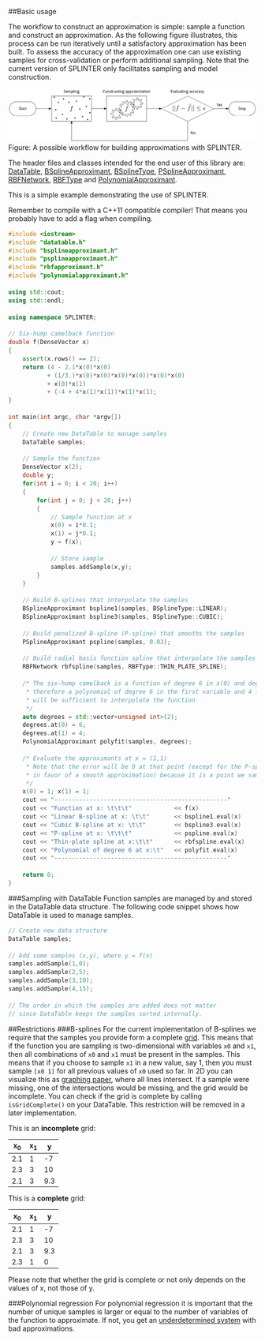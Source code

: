 
##Basic usage

The workflow to construct an approximation is simple: sample a function and construct an approximation. As the following figure illustrates, this process can be run iteratively until a satisfactory approximation has been built. To assess the accuracy of the approximation one can use existing samples for cross-validation or perform additional sampling. Note that the current version of SPLINTER only facilitates sampling and model construction. 

![Possible workflow with SPLINTER.](../assets/workflow.png)
Figure: A possible workflow for building approximations with SPLINTER.

The header files and classes intended for the end user of this library are:
[DataTable](../include/datatable.h), [BSplineApproximant](../include/bsplineapproximant.h), [BSplineType](../include/bsplineapproximant.h), [PSplineApproximant](../include/psplineapproximant.h), [RBFNetwork](../include/rbfapproximant.h), [RBFType](../include/rbfterm.h) and [PolynomialApproximant](../include/polynomialapproximant.h).

This is a simple example demonstrating the use of SPLINTER.

Remember to compile with a C++11 compatible compiler! That means you probably have to add a flag when compiling.

```c++
#include <iostream>
#include "datatable.h"
#include "bsplineapproximant.h"
#include "psplineapproximant.h"
#include "rbfapproximant.h"
#include "polynomialapproximant.h"

using std::cout;
using std::endl;

using namespace SPLINTER;

// Six-hump camelback function
double f(DenseVector x)
{
    assert(x.rows() == 2);
    return (4 - 2.1*x(0)*x(0)
           + (1/3.)*x(0)*x(0)*x(0)*x(0))*x(0)*x(0)
           + x(0)*x(1)
           + (-4 + 4*x(1)*x(1))*x(1)*x(1);
}

int main(int argc, char *argv[])
{
    // Create new DataTable to manage samples
    DataTable samples;

    // Sample the function
    DenseVector x(2);
    double y;
    for(int i = 0; i < 20; i++)
    {
        for(int j = 0; j < 20; j++)
        {
            // Sample function at x
            x(0) = i*0.1;
            x(1) = j*0.1;
            y = f(x);

            // Store sample
            samples.addSample(x,y);
        }
    }

    // Build B-splines that interpolate the samples
    BSplineApproximant bspline1(samples, BSplineType::LINEAR);
    BSplineApproximant bspline3(samples, BSplineType::CUBIC);

    // Build penalized B-spline (P-spline) that smooths the samples
    PSplineApproximant pspline(samples, 0.03);

    // Build radial basis function spline that interpolate the samples
    RBFNetwork rbfspline(samples, RBFType::THIN_PLATE_SPLINE);

    /* The six-hump camelback is a function of degree 6 in x(0) and degree 4 in x(1),
     * therefore a polynomial of degree 6 in the first variable and 4 in the second
     * will be sufficient to interpolate the function
     */
    auto degrees = std::vector<unsigned int>(2);
    degrees.at(0) = 6;
    degrees.at(1) = 4;
    PolynomialApproximant polyfit(samples, degrees);

    /* Evaluate the approximants at x = (1,1)
     * Note that the error will be 0 at that point (except for the P-spline, which may introduce an error
     * in favor of a smooth approximation) because it is a point we sampled at.
     */
    x(0) = 1; x(1) = 1;
    cout << "-------------------------------------------------"        << endl;
    cout << "Function at x: \t\t\t"            << f(x)                 << endl;
    cout << "Linear B-spline at x: \t\t"       << bspline1.eval(x)     << endl;
    cout << "Cubic B-spline at x: \t\t"        << bspline3.eval(x)     << endl;
    cout << "P-spline at x: \t\t\t"            << pspline.eval(x)      << endl;
    cout << "Thin-plate spline at x:\t\t"      << rbfspline.eval(x)    << endl;
    cout << "Polynomial of degree 6 at x:\t"   << polyfit.eval(x)      << endl;
    cout << "-------------------------------------------------"        << endl;

    return 0;
}
```

###Sampling with DataTable
Function samples are managed by and stored in the DataTable data structure. The following code snippet shows how DataTable is used to manage samples. 
```c++
// Create new data structure
DataTable samples; 

// Add some samples (x,y), where y = f(x)
samples.addSample(1,0);
samples.addSample(2,5);
samples.addSample(3,10);
samples.addSample(4,15);

// The order in which the samples are added does not matter
// since DataTable keeps the samples sorted internally.
```

##Restrictions
###B-splines
For the current implementation of B-splines we require that the samples you provide form a complete [grid](https://en.wikipedia.org/wiki/Regular_grid). This means that if the function you are sampling is two-dimensional with variables `x0` and `x1`, then all combinations of `x0` and `x1` must be present in the samples. This means that if you choose to sample `x1` in a new value, say 1, then you must sample `[x0 1]` for all previous values of `x0` used so far. In 2D you can visualize this as [graphing paper](https://en.wikipedia.org/wiki/Graph_paper#/media/File:Log_paper.svg), where all lines intersect. If a sample were missing, one of the intersections would be missing, and the grid would be incomplete. You can check if the grid is complete by calling `isGridComplete()` on your DataTable. This restriction will be removed in a later implementation.


This is an **incomplete** grid:

| x<sub>0</sub>   | x<sub>1</sub>   | y   |
| --------------- | --------------- | --- |
| 2.1             | 1               | -7  |
| 2.3             | 3               | 10  |
| 2.1             | 3               | 9.3 |


This is a **complete** grid:

| x<sub>0</sub>   | x<sub>1</sub>   | y   |
| --------------- | --------------- | --- |
| 2.1             | 1               | -7  |
| 2.3             | 3               | 10  |
| 2.1             | 3               | 9.3 |
| 2.3             | 1               | 0   |

Please note that whether the grid is complete or not only depends on the values of x, not those of y.


###Polynomial regression
For polynomial regression it is important that the number of unique samples is larger or equal to the number of variables of the function to approximate. If not, you get an [underdetermined system](https://en.wikipedia.org/wiki/Underdetermined_system) with bad approximations.
